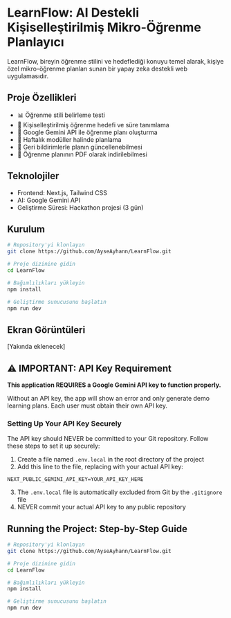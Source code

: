 # LearnFlow: AI Destekli Kişiselleştirilmiş Mikro-Öğrenme Planlayıcı

LearnFlow, bireyin öğrenme stilini ve hedeflediği konuyu temel alarak, kişiye özel mikro-öğrenme planları sunan bir yapay zeka destekli web uygulamasıdır.

## Proje Özellikleri

- 📊 Öğrenme stili belirleme testi
- 🎯 Kişiselleştirilmiş öğrenme hedefi ve süre tanımlama
- 🤖 Google Gemini API ile öğrenme planı oluşturma
- 📅 Haftalık modüller halinde planlama
- 🔄 Geri bildirimlerle planın güncellenebilmesi
- 📄 Öğrenme planının PDF olarak indirilebilmesi

## Teknolojiler

- Frontend: Next.js, Tailwind CSS
- AI: Google Gemini API
- Geliştirme Süresi: Hackathon projesi (3 gün)

## Kurulum

```bash
# Repository'yi klonlayın
git clone https://github.com/AyseAyhann/LearnFlow.git

# Proje dizinine gidin
cd LearnFlow

# Bağımlılıkları yükleyin
npm install

# Geliştirme sunucusunu başlatın
npm run dev
```

## Ekran Görüntüleri

[Yakında eklenecek]

## ⚠️ IMPORTANT: API Key Requirement

**This application REQUIRES a Google Gemini API key to function properly.** 

Without an API key, the app will show an error and only generate demo learning plans. Each user must obtain their own API key.

### Setting Up Your API Key Securely

The API key should NEVER be committed to your Git repository. Follow these steps to set it up securely:

1. Create a file named `.env.local` in the root directory of the project
2. Add this line to the file, replacing with your actual API key:
```
NEXT_PUBLIC_GEMINI_API_KEY=YOUR_API_KEY_HERE
```
3. The `.env.local` file is automatically excluded from Git by the `.gitignore` file
4. NEVER commit your actual API key to any public repository

## Running the Project: Step-by-Step Guide

```bash
# Repository'yi klonlayın
git clone https://github.com/AyseAyhann/LearnFlow.git

# Proje dizinine gidin
cd LearnFlow

# Bağımlılıkları yükleyin
npm install

# Geliştirme sunucusunu başlatın
npm run dev
```

